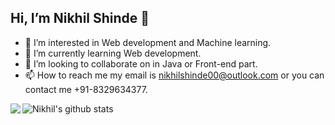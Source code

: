 ## Hi, I’m Nikhil Shinde 👋
- 👀 I’m interested in Web development and Machine learning.
- 🌱 I’m currently learning Web development.
- 💞️ I’m looking to collaborate on in Java or Front-end part.
- 📫 How to reach me my email is nikhilshinde00@outlook.com or you can contact me +91-8329634377.

<!---
nikhil00shinde/nikhil00shinde is a ✨ special ✨ repository because its `README.md` (this file) appears on your GitHub profile.
You can click the Preview link to take a look at your changes.
--->
<a href="https://github.com/nikhil00shinde">
  <img align="left" src="https://github-readme-stats.vercel.app/api/top-langs/?username=nikhil00shinde&theme=light&hide_langs_below=1" />
</a>
<a href="https://github.com/nikhil00shinde">
 <img align="left" src="https://github-readme-stats.vercel.app/api?username=nikhil00shinde&show_icons=true&theme=light&line_height=27" alt="Nikhil's github stats"/>
</a>

